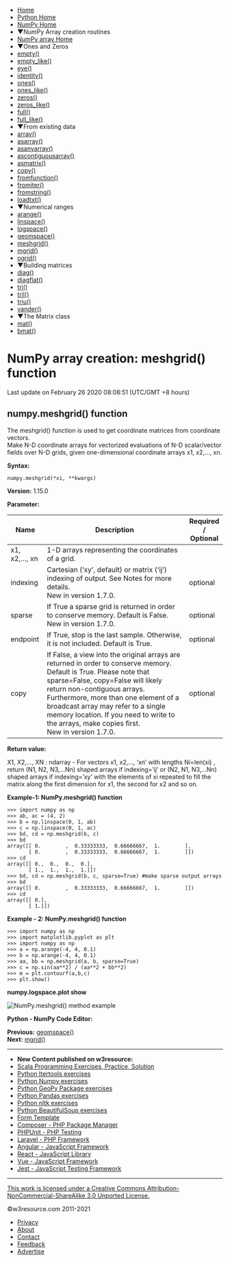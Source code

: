  


- [Home](/index.php)
- [Python Home](/python/python-tutorial.php)
- [NumPy Home](/numpy/index.php)
- ▼NumPy Array creation routines
- [NumPy array Home](/numpy/array-creation/index.php)
- ▼Ones and Zeros
- [empty()](/numpy/array-creation/empty.php)
- [empty_like()](/numpy/array-creation/empty_like.php)
- [eye()](/numpy/array-creation/eye.php)
- [identity()](/numpy/array-creation/identity.php)
- [ones()](/numpy/array-creation/ones.php)
- [ones_like()](/numpy/array-creation/ones_like.php)
- [zeros()](/numpy/array-creation/zeros.php)
- [zeros_like()](/numpy/array-creation/zeros_like.php)
- [full()](/numpy/array-creation/full.php)
- [full_like()](/numpy/array-creation/full_like.php)
- ▼From existing data
- [array()](/numpy/array-creation/array.php)
- [asarray()](/numpy/array-creation/asarray.php)
- [asanyarray()](/numpy/array-creation/asanyarray.php)
- [ascontiguousarray()](/numpy/array-creation/ascontiguousarray.php)
- [asmatrix()](/numpy/array-creation/asmatrix.php)
- [copy()](/numpy/array-creation/copy.php)
- [fromfunction()](/numpy/array-creation/fromfunction.php)
- [fromiter()](/numpy/array-creation/fromiter.php)
- [fromstring()](/numpy/array-creation/fromstring.php)
- [loadtxt()](/numpy/array-creation/loadtxt.php)
- ▼Numerical ranges
- [arange()](/numpy/array-creation/arange.php)
- [linspace()](/numpy/array-creation/linspace.php)
- [logspace()](/numpy/array-creation/logspace.php)
- [geomspace()](/numpy/array-creation/geomspace.php)
- [meshgrid()](/numpy/array-creation/meshgrid.php)
- [mgrid()](/numpy/array-creation/mgrid.php)
- [ogrid()](/numpy/array-creation/ogrid.php)
- ▼Building matrices
- [diag()](/numpy/array-creation/diag.php)
- [diagflat()](/numpy/array-creation/diagflat.php)
- [tri()](/numpy/array-creation/tri.php)
- [tril()](/numpy/array-creation/tril.php)
- [triu()](/numpy/array-creation/triu.php)
- [vander()](/numpy/array-creation/vander.php)
- ▼The Matrix class
- [mat()](/numpy/array-creation/mat.php)
- [bmat()](/numpy/array-creation/bmat.php)

# NumPy array creation: meshgrid() function

Last update on February 26 2020 08:08:51 (UTC/GMT +8 hours)

<span class="underline"></span>

<span class="underline"></span>

## numpy.meshgrid() function

The meshgrid() function is used to get coordinate matrices from coordinate vectors.  
Make N-D coordinate arrays for vectorized evaluations of N-D scalar/vector fields over N-D grids, given one-dimensional coordinate arrays x1, x2,…, xn.

**Syntax:**

    numpy.meshgrid(*xi, **kwargs)

**Version:** 1.15.0

**Parameter:**

<table><thead><tr class="header"><th>Name</th><th>Description</th><th>Required /<br />
Optional</th></tr></thead><tbody><tr class="odd"><td>x1, x2,…, xn</td><td>1-D arrays representing the coordinates of a grid.</td><td> </td></tr><tr class="even"><td>indexing</td><td>Cartesian (‘xy’, default) or matrix (‘ij’) indexing of output. See Notes for more details.<br />
New in version 1.7.0.</td><td>optional</td></tr><tr class="odd"><td>sparse</td><td>If True a sparse grid is returned in order to conserve memory. Default is False.<br />
New in version 1.7.0.</td><td>optional</td></tr><tr class="even"><td>endpoint</td><td>If True, stop is the last sample. Otherwise, it is not included. Default is True.</td><td>optional</td></tr><tr class="odd"><td>copy</td><td>If False, a view into the original arrays are returned in order to conserve memory. Default is True. Please note that sparse=False, copy=False will likely return non-contiguous arrays. Furthermore, more than one element of a broadcast array may refer to a single memory location. If you need to write to the arrays, make copies first.<br />
New in version 1.7.0.</td><td>optional</td></tr></tbody></table>

**Return value:**

X1, X2,…, XN : ndarray - For vectors x1, x2,…, ‘xn’ with lengths Ni=len(xi) , return (N1, N2, N3,...Nn) shaped arrays if indexing=’ij’ or (N2, N1, N3,...Nn) shaped arrays if indexing=’xy’ with the elements of xi repeated to fill the matrix along the first dimension for x1, the second for x2 and so on.

**Example-1: NumPy.meshgrid() function**

    >>> import numpy as np
    >>> ab, ac = (4, 2)
    >>> b = np.linspace(0, 1, ab)
    >>> c = np.linspace(0, 1, ac)
    >>> bd, cd = np.meshgrid(b, c)
    >>> bd
    array([[ 0.        ,  0.33333333,  0.66666667,  1.        ],
           [ 0.        ,  0.33333333,  0.66666667,  1.        ]])
    >>> cd
    array([[ 0.,  0.,  0.,  0.],
           [ 1.,  1.,  1.,  1.]])
    >>> bd, cd = np.meshgrid(b, c, sparse=True) #make sparse output arrays
    >>> bd
    array([[ 0.        ,  0.33333333,  0.66666667,  1.        ]])
    >>> cd
    array([[ 0.],
           [ 1.]])

**Example - 2: NumPy.meshgrid() function**

    >>> import numpy as np
    >>> import matplotlib.pyplot as plt
    >>> import numpy as np
    >>> a = np.arange(-4, 4, 0.1)
    >>> b = np.arange(-4, 4, 0.1)
    >>> aa, bb = np.meshgrid(a, b, sparse=True)
    >>> c = np.sin(aa**2) / (aa**2 + bb**2)
    >>> m = plt.contourf(a,b,c)
    >>> plt.show()

**numpy.logspace.plot show**

![NumPy.meshgrid() method example](https://www.w3resource.com/w3r_images/numpy-meshgrid-plot.png)

**Python - NumPy Code Editor:**

**Previous:** [geomspace()](https://www.w3resource.com/numpy/array-creation/geomspace.php)  
**Next:** [mgrid()](https://www.w3resource.com/numpy/array-creation/mgrid.php)

---

<span class="underline"></span>

- **New Content published on w3resource:**
- [Scala Programming Exercises, Practice, Solution](https://www.w3resource.com/scala-exercises/index.php)
- [Python Itertools exercises](https://www.w3resource.com/python-exercises/itertools/index.php)
- [Python Numpy exercises](https://www.w3resource.com/python-exercises/numpy/index.php)
- [Python GeoPy Package exercises](https://www.w3resource.com/python-exercises/geopy/index.php)
- [Python Pandas exercises](https://www.w3resource.com/python-exercises/pandas/index.php)
- [Python nltk exercises](https://www.w3resource.com/python-exercises/nltk/index.php)
- [Python BeautifulSoup exercises](https://www.w3resource.com/python-exercises/BeautifulSoup/index.php)
- [Form Template](https://www.w3resource.com/form-template/)
- [Composer - PHP Package Manager](https://www.w3resource.com/php/composer/a-gentle-introduction-to-composer.php)
- [PHPUnit - PHP Testing](https://www.w3resource.com/php/PHPUnit/a-gentle-introduction-to-unit-test-and-testing.php)
- [Laravel - PHP Framework](https://www.w3resource.com/laravel/laravel-tutorial.php)
- [Angular - JavaScript Framework](https://www.w3resource.com/angular/getting-started-with-angular.php)
- [React - JavaScript Library](https://www.w3resource.com/react/react-js-overview.php)
- [Vue - JavaScript Framework](https://www.w3resource.com/vue/installation.php)
- [Jest - JavaScript Testing Framework](https://www.w3resource.com/jest/jest-getting-started.php)

---

<span class="underline"></span>

<span class="underline"></span>

<span class="underline"></span>

[This work is licensed under a Creative Commons Attribution-NonCommercial-ShareAlike 3.0 Unported License.](https://creativecommons.org/licenses/by-nc-sa/3.0/deed.en_US)

©w3resource.com 2011-2021

- [Privacy](https://www.w3resource.com/privacy.php)
- [About](https://www.w3resource.com/about.php)
- [Contact](https://www.w3resource.com/contact.php)
- [Feedback](https://www.w3resource.com/feedback.php)
- [Advertise](https://www.w3resource.com/advertise.php)
